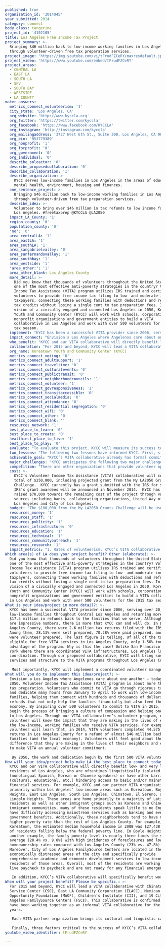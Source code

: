```yaml
---
published: true
organization_id: '2014045'
year_submitted: 2014
category: connect
body_class: tangerine
project_id: '4102105'
title: Los Angeles Free Income Tax Project
project_summary: >-
  Bringing $46 million back to low-income working families in Los Angeles
  through volunteer-driven free tax preparation services.
project_image: 'https://img.youtube.com/vi/tFrudFZCeRY/maxresdefault.jpg'
project_video: 'https://www.youtube.com/embed/tFrudFZCeRY'
project_areas:
  - CENTRAL LA
  - EAST LA
  - SOUTH LA
  - SFV
  - SOUTH BAY
  - WESTSIDE
  - LA COUNTY
maker_answers:
  metrics_connect_volunteerism: '1'
  city_state: 'Los Angeles, CA'
  org_website: 'http://www.kyccla.org'
  org_twitter: 'https://twitter.com/kyccla'
  org_facebook: 'https://www.facebook.com/KYCCLA'
  org_instagram: 'http://instagram.com/kyccla'
  org_mailingaddress: '3727 West 6th St., Suite 300, Los Angeles, CA 90020'
  org_ein: '953779389'
  org_nonprofit: '1'
  org_forprofit: '0'
  org_government: '0'
  org_individual: '0'
  describe_soloactor: '0'
  describe_proposedcollaboration: '0'
  describe_collaboration: '1'
  describe_organization: >-
    KYCC serves low-income families in Los Angeles in the areas of education,
    mental health, environment, housing and finances.
  one_sentence_project: >-
    Bringing $46 million back to low-income working families in Los Angeles
    through volunteer-driven free tax preparation services.
  describe_idea: >-
    Volunteer to bring over $46 million in tax refunds to low income families in
    Los Angeles. #freetaxprep @KYCCLA @LA2050
  impact_LA_County: '1'
  region_county: '0'
  population_county: '0'
  'no': '0'
  area_centralLA: '1'
  area_eastLA: '1'
  area_southLA: '1'
  area_sangabrielvalley: '0'
  area_sanfernandovalley: '1'
  area_southbay: '1'
  area_westside: '1'
  'area_other:': '1'
  area_other_blank: Los Angeles County
  more_detail: >-
    Did you know that thousands of volunteers throughout the United States drive
    one of the most effective anti-poverty strategies in the country? Volunteer
    Income Tax Assistance (VITA) program utilizes IRS trained and certified
    volunteers to provide free income tax filing to low- and moderate-income
    taxpayers, connecting these working families with deductions and refundable
    tax credits without losing a single cent to tax preparation fees. In our
    vision of a civically engaged and connected Los Angeles in 2050, Koreatown
    Youth and Community Center (KYCC) will work with schools, corporations,
    nonprofit organizations and government entities to build a VITA
    collaborative in Los Angeles and work with over 500 volunteers for the 2015
    tax season.
  implement: "KYCC has been a successful VITA provider since 2006, serving over 20,000 low-income families throughout Central Los Angeles and returning more than $17.5 million in refunds back to the families that we serve. Although these are impressive numbers, there is more that KYCC can and will do. In Los Angeles County, there were 2.6 million tax returns filed with the IRS in 2012. Among them, 28.13% were self prepared, 70.28% were paid prepared, and 1.56% were volunteer prepared. The last figure is telling. Of all of the taxpayers eligible for free VITA services in Los Angeles County, only 1.56% took advantage of the program. Why is this the case? Unlike San Francisco or New York where there are coordinated VITA infrastructures, Los Angeles lacks such coordination. Through our proposed collaborative, KYCC will bring such unified services and structure to the VITA programs throughout Los Angeles County.\r\n\r\nMost importantly, KYCC will implement a coordinated volunteer management program with our VITA collaborative. First, KYCC and the collaborative will coordinate the recruitment of volunteers by working with local schools such as UCLA Extension and Cal State Long Beach, local banks and other corporations, youth, and retirees. Second, once volunteers have committed to work with VITA, KYCC will coordinate the training. IRS requires VITA volunteers to receive tax preparation trainings. KYCC will provide both online and in-class training opportunities. The VITA collaborative partners will also be trained and in turn provide training to volunteers who come to their organizations. Third, KYCC and the VITA collaborative will manage the assignment of volunteer opportunities with trained volunteers. In the past, some VITA sites had an over abundance of volunteers while other sites had tremendous difficulty even finding one. By recruiting volunteers from throughout Los Angeles County, KYCC will facilitate placement of volunteers at sites near where they work, live or play, reducing some of the barriers to volunteering. Finally, the volunteer retention strategy for KYCC and the VITA collaborative is based on ensuring that volunteers are supported, guided and engaged consistently throughout all VITA sites. In addition to adequate training, KYCC and the VITA collaborative will ensure that all logistics are prepared for volunteers to do their work without interruptions or distractions (e.g., appointment scheduling, adequate staff presence, necessary technology and supplies). "
  impact_connect: "Envision a Los Angeles where Angelenos care about one another – today and in 2050. Volunteer Income Tax Assistance (VITA) program is about more than free tax preparation. Volunteers who commit to VITA go through rigorous training and dedicate many hours from January to April to work with low-income working families, helping them connect with hundreds and thousands of dollars in refunds that not only help the families financially but also feed the local economy. By inspiring over 500 volunteers to commit to VITA in 2015, KYCC will begin the process of bringing a culture of compassion and helping one another to Los Angeles. Through our VITA collaborative’s volunteer program, each VITA volunteer will know the impact that they are making in the lives of each of the low-income, working families who receive VITA services. For example, each volunteer will learn that, in 2014, VITA volunteers completed 44,575 tax returns in Los Angeles County for a refund of almost $46 million back to our families (and the local economy).  Volunteers will feel good about the difference that they are making in the lives of their neighbors and continue to make VITA an annual volunteer commitment.   \r\n\r\nBy 2050, the work and dedication begun by the first 500 VITA volunteers in 2015 will have made an impact in Los Angeles and the decades of fostering a culture of compassion and helping one another will have born fruit. Each year following 2015, KYCC will have increased the number of Angelenos volunteering with VITA, and that means more and more low-income, working families eligible for VITA services will have known about it and have taken advantage of the free tax preparation.  In turn, that means that the amount of refunds to our families each year will have exceeded the $46 million returned in 2014 and that more eligible working families will have received the Earned Income Tax Credit. And by receiving larger refunds including the EITC, research indicates that children of such recipients do better in school, are likelier to attend college, and earn more as adults. All these benefits will also spur spending and development in our local economy.  Finally, with more volunteers each year, the VITA collaborative will add new partner organizations and grow into a stronger network. So by 2050, through KYCC’s VITA collaborative, Angelenos of different socioeconomic backgrounds will have come together to help one another and to develop a sense that we are all Angelenos.      "
  who_benefit: "KYCC and our VITA collaborative will directly benefit low- and very low-income residents of Los Angeles, who are oftentimes linguistically isolated (monolingual Spanish, Korean or Chinese speakers) or have other barriers (cultural, educational, etc.) hindering access to basic and/or mainstream financial services. For example, KYCC and our partner VITA organizations work primarily within Los Angeles’ low-income areas such as Koreatown, Boyle Heights, East Los Angeles, South Los Angeles, Chinatown, El Sereno, and Lincoln Heights. These areas are home primarily to a majority of Latino residents as well as other immigrant groups such as Koreans and Chinese; as immigrant communities, many of these residents speak little to no English and have difficulty accessing mainstream services such as banking and even government benefits. Additionally, these neighborhoods tend to have much higher poverty rate than the rest of Los Angeles County. For example, in Koreatown, the estimated median household income in 2008 was $27,438 with 45% of residents falling below the federal poverty line. In Boyle Heights, for another example, the family poverty level is nearly three times the state average (28.4% vs. 9.8%) with high incidences of foreclosures and low homeownership rates compared with Los Angeles County (23% vs. 47.8%). Moreover, City of Los Angeles FamilySource Centers are located in the most economically distressed areas of the city and specifically provide comprehensive academic and economic development services to low-income residents of those areas. Overall, most of the residents are working poor that live paycheck to paycheck and are not ready for any financial emergencies. \r\n\r\nIn addition, KYCC’s VITA collaborative will specifically benefit working low-income families in Los Angeles County who fail to claim Earned Income Tax Credit (EITC) refunds every year. According to the New America Foundation, EITC is widely regarded as the nation’s most effective and efficient anti-poverty program. But in Los Angeles County, the IRS estimates that 21% of all eligible families who qualify for EITC do not file a federal tax return to claim the credit. That means residents are leaving behind at least $300 million in EITC in Los Angeles County each year. That is money that could have helped low-income families save for emergencies, pay for higher education or child care, and many other things to improve their lives."
  collaboration: "For 2015 and beyond, KYCC will lead a VITA collaborative with Chinatown Service Center (CSC), East LA Community Corporation (ELACC), Mexican American Opportunity Foundation (MAOF), Children’s Institute (CII), and 19 City of Los Angeles FamilySource Centers (FSCs). This collaborative is confirmed, and we have been working together as an informal VITA collaborative for the past few years.\r\n\r\nEach VITA partner organization brings its cultural and linguistic capacity to serve low-income, linguistically isolated populations. Culturally, immigrant communities are very reluctant to seek help, even if they are eligible for it (either government or social support services). The decades of service provided by KYCC, CSC, ELACC, MAOF, CII and FSCs within their communities have enabled each organization to build trust and good reputation necessary to lower barriers for clients to seek out our assistance. Together, the collaborative has the cultural, linguistic and organizational capacity to provide high quality VITA programs to a very large number of clients in the Latino, Korean, and Chinese communities – more than other nonprofits in the greater Los Angeles area. Very few organizations offer free tax preparation for Korean and Chinese communities and none has the same volume capacity and longstanding successful track record as KYCC and CSC. In addition, our sites are located centrally to the geographic areas where these immigrant communities meet and congregate, and these areas are easily accessible by public transportation – further lowering barriers for accessing our programs. \r\n\r\nFinally, three factors critical to the success of KYCC’s VITA collaborative include (1) buy-in from each organization, (2) effective volunteer engagement and (3) ability to sync with other anti-poverty initiatives. Although KYCC has been working informally with the partner organizations, each VITA partner’s commitment to the collaborative is key. Moreover, volunteers are the most important component of VITA services since they provide the actual tax preparation that brings refunds and credits back to our low-income communities. To ensure that volunteers enjoy their experience, the VITA collaborative must provide effective volunteer management. Finally, VITA services alone cannot combat poverty in Los Angeles. The collaborative must partner with other anti-poverty initiatives in the city such as the Mayor’s Working Families, City of Los Angeles Office of Financial Empowerment, and others."
  org_name: Koreatown Youth and Community Center (KYCC)
  metrics_connect_voting: '0'
  metrics_connect_adultsupport: '1'
  metrics_connect_traveltime: '0'
  metrics_connect_culturalevents: '0'
  metrics_connect_publictransit: '0'
  metrics_connect_neighborhoodcouncils: '1'
  metrics_connect_volunteer: '1'
  metrics_connect_govresponsiveness: '1'
  metrics_connect_transitaccessible: '0'
  metrics_connect_socialmedia: '0'
  metrics_connect_attendance: '0'
  metrics_connect_residential segregation: '0'
  metrics_connect_wifi: '0'
  metrics_connect_other: '0'
  metrics_connect_blank: ''
  resources_network: '1'
  best_place_to_learn: '0'
  best_place_to_create: '0'
  healthiest_place_to_live: '1'
  best_place_to_play: '0'
  evaluate: "To evaluate this project, KYCC will measure its success towards reaching the following goals:\r\n(1) Recruit, train and place at least 500 volunteers in 2015 VITA season;\r\n(2) File at least 10,000 free tax returns through the VITA collaborative in 2015; and\r\n(3) Compared to 2014, each VITA collaborative organization will increase the number of volunteers and number of hours volunteered by at least 25% in 2015.\r\n\r\nKYCC will use both IRS data and our own program records to measure our VITA program’s results and successes. Our own data collection mechanisms consist of intake surveys for tax clients and surveys and signed volunteer agreements for volunteers, volunteer sign-in sheets, and appointment logs. To measure our results (regarding numbers of volunteers, clients, successful returns, accuracy, refund amounts, etc.), we use both our own and IRS records. To measure volunteer and client satisfaction with the program, we use intake and follow-up surveys and evaluations. In addition, we use volunteer and client feedback and testimonials to anecdotally assess satisfaction and impact of our program.\r\n"
  two_lessons: "The following two lessons have informed KYCC. First, since 2006, KYCC has been a VITA provider and have worked informally as a collaborative with other nonprofit organizations throughout Los Angeles. Through this experience, KYCC worked with a nonprofit organization in South Los Angeles to establish a VITA site there. For the past three years, KYCC has been working with this South LA organization but throughout that entire time, there has been only one volunteer who was able to dedicate his time and effort to serving South Los Angeles. The difficulty in recruiting and assigning volunteers to South Los Angeles taught us that, while KYCC always had a volunteer recruitment plan, other VITA sites were not as fortunate due to lack of resources that hindered creation of a volunteer program. We also learned that, although KYCC had an abundance of volunteers at our Koreatown sites, those volunteers were reluctant to go to another organization in an unfamiliar part of town. The need for a coordinated and unified volunteer recruitment, training and assignment system throughout Los Angeles was developed through KYCC’s experiences working with VITA volunteers since 2006.\r\n\r\nSecond, although the City of Los Angeles is the second most populous city in the United States after New York City and the County of Los Angeles is the most populous county in the country, we do not have a city-wide or county-wide effort supporting VITA sites throughout the city or county. For example, in San Francisco and the Bay Area, the IRS, local governments, United Way of the Bay Area, and over 250 partner organizations have come together to create the “Earn It, Keep It, Save It” program (http://www.earnitkeepitsaveit.org/) that provides an overarching infrastructure to the VITA services being provided in the region. “Earn It, Keep It, Save It” also provides coordinated volunteer recruitment and training that feeds over 3,000 volunteers to the Bay Area VITA providers. By looking at what other cities and counties have done with their VITA programs, KYCC began to put together our VITA collaborative. In 2012, there were 2,633,906 tax returns filed in Los Angeles County and only 1.56% of that were volunteer prepared. Imagine how much we can save working, low-income families (and bring them hundreds and thousands of dollars in refunds) if we are able to connect them to quality, free tax preparation done by caring and knowledgeable Angeleno volunteers. "
  achievable_goal: "KYCC’s VITA collaborative already has formal commitments from 23 VITA site providers including CSC, ELACC, MAOF, CII, and 19 City of Los Angeles FamilySource Centers to work together to provide coordinated and unified VITA services throughout Los Angeles County. We will work together in all aspects of VITA programming, from recruiting, training and assigning volunteers to providing direct tax preparation services to low-income clients. To begin the volunteer recruitment, KYCC has already begun laying the foundation by conducting a meeting with a number of potential partners regarding viability of such a project (over 20 different nonprofit organizations, schools and government entities came to the meeting including the IRS, Los Angeles County, Los Angeles City, FDIC, and AARP).  We have commitments from two colleges (UCLA Extension and Cal State Long Beach) to provide volunteers, and we have a long history of working with local financial institutions (Hanmi Bank, Far East National Bank, and other members of FDIC’s Alliance for Economic Inclusion) to recruit and train volunteers.  More specifically, KYCC is currently spearheading an effort with FDIC’s Alliance for Economic Inclusion (network of over 60 banks and nonprofit members) to increase the volunteer base for VITA, and this will ensure that our goal of coordinated volunteer management gets done within the next 12 months. With funding, KYCC will be able to focus on developing the volunteer management infrastructure, to recruit, train and connect volunteers with VITA opportunities. Creating this infrastructure will allow KYCC and the VITA collaborative to build a true collaboration and volunteer pool that will continue into the second year and beyond, till 2050.\r\n\r\nMoreover, KYCC has the experience and knowledge necessary to implement the VITA collaborative and the volunteer program. Since 2006, KYCC has won the following accolades:\r\n\r\n•\t2010 “Model Site Award” and 2009 “Most Returns Prepared,” from Internal Revenue Service \r\n•\t2010 “Highest Accurate Returns,”  “Highest Direct Deposit,” “Most Returns Prepared,” and “Highest Customer Satisfaction,” from United Way of Greater Los Angeles\r\n•\t2013-2014“Certificate of Appreciation,” from California State Controller John Chiang \r\n•\t2013 “Board of Equalization Resolution Honor,” from California State Board of Equalization Jerome Horton \r\n•\t2011 “Certificate of Honor,” from Office of the First Lady Maria Shriver\r\n"
  major_challenges: "KYCC anticipates the following two major challenges in implementing a coordinated volunteer management program for our VITA collaborative. The first challenge is a technical one. Unlike “Earn It, Keep It, Save It” in the Bay Area, for example, Los Angeles does not have a single place where VITA volunteers can sign up for and get their assignments. Although there may be a simple fix such as creating a website, there are many logistical details that need to be coordinated and solved before an elegant website can handle all VITA volunteer sign ups and schedule assignments. KYCC anticipates dealing with this challenge by designating a Volunteer Coordinator who will work with the VITA collaborative to manage the logistical details required to set up a comprehensive volunteer management system for VITA services in Los Angeles. The Volunteer Coordinator will do the research necessary to see if a website is necessary or if a Google calendar or something akin to that can be utilized to make volunteer sign ups and assignments unified and efficient for all 24 VITA collaborative partners. \r\n\r\nMoreover, another challenge facing KYCC and the VITA collaborative is the complex training required to become a VITA volunteer in the first place. Unlike other volunteer opportunities where just a compassionate heart and free time are required, VITA volunteers need to receive comprehensive training (both online and in class) as required by the IRS. Not only do they learn about the various different tax laws that govern filling out a tax return, but VITA volunteers also need to develop competence in IRS’s TaxWise software and e-filing system. These requirements often deter eager individuals from becoming actual VITA volunteers. So what can KYCC do to overcome this barrier to volunteer recruitment? As part of the VITA collaborative, KYCC will implement a comprehensive volunteer training program that makes it relatively easy for interested Angelenos to become trained VITA volunteers. As a VITA provider since 2006, KYCC has over eight years of experience providing effective volunteer training to our sites as well as to VITA sites of our collaborative partners. "
  competition: "There are other organizations that provide volunteer opportunities and recruitment, but no organization in Los Angeles is targeting volunteer recruitment and management of VITA volunteers. For example, United Way of Greater Los Angeles, Habitat for Humanity, L.A. Works, Volunteer Los Angeles, and VolunteerMatch.org all provide one-stop resources for interested Angelenos to connect with volunteer opportunities in the city. These efforts and organizations provide the volunteer infrastructure necessary for many nonprofit organizations to connect with and recruit their volunteers. However, none of these volunteer infrastructures provide the system necessary for VITA service providers to connect with Angelenos interested in volunteering for VITA. Please note that KYCC has had discussions with United Way of Greater Los Angeles and Volunteer Los Angeles to utilize their volunteer infrastructure to advertise VITA volunteer opportunities. Because these existing infrastructures already have an audience and connections with potential volunteers, KYCC will be open to such partnerships in the future. The Volunteer Coordinator who will work on building the VITA collaborative’s volunteer management system will explore whether such partnerships will be advantageous to how we want to set up the VITA collaborative’s volunteer recruitment structure.  \r\n\r\nOverall, the volunteer management system that KYCC will create for our VITA collaborative will be unique in that it will provide the only coordinated effort in Los Angeles County for volunteer recruitment, training and placement for VITA services. As described above, a designated Volunteer Coordinator will manage the logistics of recruitment, training and placement of volunteers. In addition, the Volunteer Coordinator will utilize social media, including Facebook and Twitter, as tools for recruitment and keeping in touch with our volunteer base. Recruitment will also be done by attending community and cultural events such as CicLAvia, neighborhood nights, music fests, etc. Another unique aspect of KYCC’s VITA collaborative is that we encourage and work with youth volunteers, as well. Over the last two years, KYCC has worked with 38 youth volunteers who help VITA in doing everything from greeting clients to photocopying and doing other administrative work."
  cost: >-
    KYCC’s Volunteer Income Tax Assistance (VITA) collaborative will cost a
    total of $250,000, including projected grant from the My LA2050 Grants
    Challenge.  KYCC currently has a grant submitted with the IRS for $80,000;
    IRS’s grant awardees will be announced in November 2014.  KYCC has already
    raised $70,000 towards the remaining cost of the project through various
    sources including banks, collaborating organizations, United Way of Greater
    Los Angeles and City of Los Angeles.
  budget: "The $100,000 from the My LA2050 Grants Challenge will be used by KYCC accordingly:\r\n\r\n•\tPersonnel: My LA2050 funding will be used to pay for 0.25% of Economic Development Services Coordinator’s time ($49,563 at 1 FTE [Full-time equivalent]); 0.10% of Senior VITA Coordinator’s time ($41,923 at 1 FTE); and 100% of Volunteer Coordinator’s time ($36,720 at 1 FTE). The subtotal for salary comes out to $53,303, and 25.8% of that will be allocated for benefits ($13,762). The total for Personnel is $53,303 (salary) + $13,762 (benefits) = $67,065.\r\n\r\n•\tProgram Events: My LA2050 funding will be used to pay for volunteer appreciation and recognition events throughout the year ($3,000).\r\n\r\n•\tPublicity and Advertising: My LA2050 funding will be used to pay for publicity and advertising required for recruiting and maintaining the VITA volunteer pool ($1,000).\r\n\r\n•\tDirectly Allocated Costs: My LA2050 funding will be used to pay for 22.16% of the Directly Allocated Costs, which are shared costs of operating KYCC, including rent, communications, office supplies, etc. ($14,860)\r\n\r\n•\tIndirect Costs: My LA2050 funding will be used to pay for Indirect Costs. Indirect Costs are 16.38% of Personnel, Non-Personnel Costs and Directly Allocated Costs. ($14,075)  This overhead rate is approved by the federal government.\r\n"
  resources_money: '1'
  resources_staff: '1'
  resources_publicity: '1'
  resources_infrastructure: '0'
  resources_education: '1'
  resources_technical: '1'
  resources_communityoutreach: '1'
  resources_research: '1'
  impact_metrics: "1. Rates of volunteerism. KYCC’s VITA collaborative will conduct outreach and marketing to encourage and recruit volunteers for the 2015 VITA program. Through these efforts, more and more Angelenos will find out about our volunteer opportunities and how they can positively impact the lives of low-income, working neighbors in Los Angeles. This will foster more Angelenos to volunteer their time with the VITA program.\r\n\r\n2. Adults getting sufficient social & emotional support. As rates of volunteerism increases throughout Los Angeles, the tangible benefits of volunteering will accrue. Research has shown that volunteering benefits the volunteers themselves by bringing social connections through new friends and contacts, by reducing the risk of depression resulting from social isolation, and by lessening symptoms of chronic pain or heart diseases especially among elderly volunteers. Overall, volunteering will enhance the volunteers’ social and emotional connections.\r\n\r\n3. Participation in neighborhood councils.  As KYCC establishes the VITA collaborative and our volunteer network, this infrastructure will be used to inform volunteers about opportunities for civic participation, including neighborhood council meetings. \r\n\r\n4. Percentage of Angelenos that volunteer informally (Dream Metric). As KYCC’s VITA collaborative begins our formal outreach and marketing in 2015 to recruit volunteers for the VITA program, we will establish a network of VITA volunteers who will continue to volunteer with our program each year. The recruitment, training and retention strategies will ensure that volunteers continue to informally work with KYCC’s VITA collaborative for each tax season.\r\n\r\n5. Government responsiveness to residents’ needs (Dream Metric). The goal of KYCC’s VITA collaborative is to eventually include local governments, community-based organizations, schools and corporations to meet the needs of low-income, working families. Also, the work of the VITA volunteers is to ensure that these low-income, working families are filing taxes and receiving the benefits that they are due from the Earned Income Tax Credit (EITC), Child Tax Credit, and other tax credits. Moreover, KYCC will be outreaching to city and county employees to volunteer at VITA sites, thereby providing opportunities for government employees to interact with community members. Discussions on the needs of low income community will happen organically and indirectly increase government responsiveness."
Which area(s) of LA does your project benefit? Other (elaborate): >-
  Did you know that thousands of volunteers throughout the United States drive
  one of the most effective anti-poverty strategies in the country? Volunteer
  Income Tax Assistance (VITA) program utilizes IRS trained and certified
  volunteers to provide free income tax filing to low- and moderate-income
  taxpayers, connecting these working families with deductions and refundable
  tax credits without losing a single cent to tax preparation fees. In our
  vision of a civically engaged and connected Los Angeles in 2050, Koreatown
  Youth and Community Center (KYCC) will work with schools, corporations,
  nonprofit organizations and government entities to build a VITA collaborative
  in Los Angeles and work with over 500 volunteers for the 2015 tax season.
What is your idea/project in more detail?: >-
  KYCC has been a successful VITA provider since 2006, serving over 20,000
  low-income families throughout Central Los Angeles and returning more than
  $17.5 million in refunds back to the families that we serve. Although these
  are impressive numbers, there is more that KYCC can and will do. In Los
  Angeles County, there were 2.6 million tax returns filed with the IRS in 2012.
  Among them, 28.13% were self prepared, 70.28% were paid prepared, and 1.56%
  were volunteer prepared. The last figure is telling. Of all of the taxpayers
  eligible for free VITA services in Los Angeles County, only 1.56% took
  advantage of the program. Why is this the case? Unlike San Francisco or New
  York where there are coordinated VITA infrastructures, Los Angeles lacks such
  coordination. Through our proposed collaborative, KYCC will bring such unified
  services and structure to the VITA programs throughout Los Angeles County.
   
   Most importantly, KYCC will implement a coordinated volunteer management program with our VITA collaborative. First, KYCC and the collaborative will coordinate the recruitment of volunteers by working with local schools such as UCLA Extension and Cal State Long Beach, local banks and other corporations, youth, and retirees. Second, once volunteers have committed to work with VITA, KYCC will coordinate the training. IRS requires VITA volunteers to receive tax preparation trainings. KYCC will provide both online and in-class training opportunities. The VITA collaborative partners will also be trained and in turn provide training to volunteers who come to their organizations. Third, KYCC and the VITA collaborative will manage the assignment of volunteer opportunities with trained volunteers. In the past, some VITA sites had an over abundance of volunteers while other sites had tremendous difficulty even finding one. By recruiting volunteers from throughout Los Angeles County, KYCC will facilitate placement of volunteers at sites near where they work, live or play, reducing some of the barriers to volunteering. Finally, the volunteer retention strategy for KYCC and the VITA collaborative is based on ensuring that volunteers are supported, guided and engaged consistently throughout all VITA sites. In addition to adequate training, KYCC and the VITA collaborative will ensure that all logistics are prepared for volunteers to do their work without interruptions or distractions (e.g., appointment scheduling, adequate staff presence, necessary technology and supplies).
What will you do to implement this idea/project?: >-
  Envision a Los Angeles where Angelenos care about one another – today and in
  2050. Volunteer Income Tax Assistance (VITA) program is about more than free
  tax preparation. Volunteers who commit to VITA go through rigorous training
  and dedicate many hours from January to April to work with low-income working
  families, helping them connect with hundreds and thousands of dollars in
  refunds that not only help the families financially but also feed the local
  economy. By inspiring over 500 volunteers to commit to VITA in 2015, KYCC will
  begin the process of bringing a culture of compassion and helping one another
  to Los Angeles. Through our VITA collaborative’s volunteer program, each VITA
  volunteer will know the impact that they are making in the lives of each of
  the low-income, working families who receive VITA services. For example, each
  volunteer will learn that, in 2014, VITA volunteers completed 44,575 tax
  returns in Los Angeles County for a refund of almost $46 million back to our
  families (and the local economy). Volunteers will feel good about the
  difference that they are making in the lives of their neighbors and continue
  to make VITA an annual volunteer commitment. 
   
   By 2050, the work and dedication begun by the first 500 VITA volunteers in 2015 will have made an impact in Los Angeles and the decades of fostering a culture of compassion and helping one another will have born fruit. Each year following 2015, KYCC will have increased the number of Angelenos volunteering with VITA, and that means more and more low-income, working families eligible for VITA services will have known about it and have taken advantage of the free tax preparation. In turn, that means that the amount of refunds to our families each year will have exceeded the $46 million returned in 2014 and that more eligible working families will have received the Earned Income Tax Credit. And by receiving larger refunds including the EITC, research indicates that children of such recipients do better in school, are likelier to attend college, and earn more as adults. All these benefits will also spur spending and development in our local economy. Finally, with more volunteers each year, the VITA collaborative will add new partner organizations and grow into a stronger network. So by 2050, through KYCC’s VITA collaborative, Angelenos of different socioeconomic backgrounds will have come together to help one another and to develop a sense that we are all Angelenos.
How will your idea/project help make LA the best place to connect today? In LA2050?: >-
  KYCC and our VITA collaborative will directly benefit low- and very low-income
  residents of Los Angeles, who are oftentimes linguistically isolated
  (monolingual Spanish, Korean or Chinese speakers) or have other barriers
  (cultural, educational, etc.) hindering access to basic and/or mainstream
  financial services. For example, KYCC and our partner VITA organizations work
  primarily within Los Angeles’ low-income areas such as Koreatown, Boyle
  Heights, East Los Angeles, South Los Angeles, Chinatown, El Sereno, and
  Lincoln Heights. These areas are home primarily to a majority of Latino
  residents as well as other immigrant groups such as Koreans and Chinese; as
  immigrant communities, many of these residents speak little to no English and
  have difficulty accessing mainstream services such as banking and even
  government benefits. Additionally, these neighborhoods tend to have much
  higher poverty rate than the rest of Los Angeles County. For example, in
  Koreatown, the estimated median household income in 2008 was $27,438 with 45%
  of residents falling below the federal poverty line. In Boyle Heights, for
  another example, the family poverty level is nearly three times the state
  average (28.4% vs. 9.8%) with high incidences of foreclosures and low
  homeownership rates compared with Los Angeles County (23% vs. 47.8%).
  Moreover, City of Los Angeles FamilySource Centers are located in the most
  economically distressed areas of the city and specifically provide
  comprehensive academic and economic development services to low-income
  residents of those areas. Overall, most of the residents are working poor that
  live paycheck to paycheck and are not ready for any financial emergencies. 
   
   In addition, KYCC’s VITA collaborative will specifically benefit working low-income families in Los Angeles County who fail to claim Earned Income Tax Credit (EITC) refunds every year. According to the New America Foundation, EITC is widely regarded as the nation’s most effective and efficient anti-poverty program. But in Los Angeles County, the IRS estimates that 21% of all eligible families who qualify for EITC do not file a federal tax return to claim the credit. That means residents are leaving behind at least $300 million in EITC in Los Angeles County each year. That is money that could have helped low-income families save for emergencies, pay for higher education or child care, and many other things to improve their lives.
Whom will your project benefit? Please be specific.: >-
  For 2015 and beyond, KYCC will lead a VITA collaborative with Chinatown
  Service Center (CSC), East LA Community Corporation (ELACC), Mexican American
  Opportunity Foundation (MAOF), Children’s Institute (CII), and 19 City of Los
  Angeles FamilySource Centers (FSCs). This collaborative is confirmed, and we
  have been working together as an informal VITA collaborative for the past few
  years.
   
   Each VITA partner organization brings its cultural and linguistic capacity to serve low-income, linguistically isolated populations. Culturally, immigrant communities are very reluctant to seek help, even if they are eligible for it (either government or social support services). The decades of service provided by KYCC, CSC, ELACC, MAOF, CII and FSCs within their communities have enabled each organization to build trust and good reputation necessary to lower barriers for clients to seek out our assistance. Together, the collaborative has the cultural, linguistic and organizational capacity to provide high quality VITA programs to a very large number of clients in the Latino, Korean, and Chinese communities – more than other nonprofits in the greater Los Angeles area. Very few organizations offer free tax preparation for Korean and Chinese communities and none has the same volume capacity and longstanding successful track record as KYCC and CSC. In addition, our sites are located centrally to the geographic areas where these immigrant communities meet and congregate, and these areas are easily accessible by public transportation – further lowering barriers for accessing our programs. 
   
   Finally, three factors critical to the success of KYCC’s VITA collaborative include (1) buy-in from each organization, (2) effective volunteer engagement and (3) ability to sync with other anti-poverty initiatives. Although KYCC has been working informally with the partner organizations, each VITA partner’s commitment to the collaborative is key. Moreover, volunteers are the most important component of VITA services since they provide the actual tax preparation that brings refunds and credits back to our low-income communities. To ensure that volunteers enjoy their experience, the VITA collaborative must provide effective volunteer management. Finally, VITA services alone cannot combat poverty in Los Angeles. The collaborative must partner with other anti-poverty initiatives in the city such as the Mayor’s Working Families, City of Los Angeles Office of Financial Empowerment, and others.
youtube_video_identifier: tFrudFZCeRY

---
```

